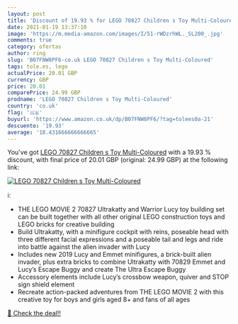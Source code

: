 ```yaml
---
layout: post
title: 'Discount of 19.93 % for LEGO 70827 Children s Toy Multi-Coloured'
date: 2021-01-19 13:37:10
image: 'https://m.media-amazon.com/images/I/51-rWDzrhWL._SL200_.jpg'
comments: true
category: ofertas
author: ring
slug: 'B07FNW8PF6-co.uk LEGO 70827 Children s Toy Multi-Coloured'
tags: tole.es, lego
actualPrice: 20.01 GBP
currency: GBP
price: 20.01
comparePrice: 24.99 GBP
prodname: 'LEGO 70827 Children s Toy Multi-Coloured'
country: 'co.uk'
flag: '🇬🇧'
buyurl: 'https://www.amazon.co.uk/dp/B07FNW8PF6/?tag=tolees0a-21'
descuento: '19.93'
average: '18.431666666666665'
---
```


You've got [LEGO 70827 Children s Toy Multi-Coloured](https://www.amazon.co.uk/dp/B07FNW8PF6/?tag=tolees0a-21) with a  19.93 % discount, with final price of 20.01 GBP (original: 24.99 GBP) at the following link:

[![LEGO 70827 Children s Toy Multi-Coloured](https://m.media-amazon.com/images/I/51-rWDzrhWL._SL200_.jpg)](https://www.amazon.co.uk/dp/B07FNW8PF6/?tag=tolees0a-21)

ℹ️:

- THE LEGO MOVIE 2 70827 Ultrakatty and Warrior Lucy toy building set can be built together with all other original LEGO construction toys and LEGO bricks for creative building
- Build Ultrakatty, with a minifigure cockpit with reins, poseable head with three different facial expressions and a poseable tail and legs and ride into battle against the alien invader with Lucy
- Includes new 2019 Lucy and Emmet minifigures, a brick-built alien invader, plus extra bricks to combine Ultrakatty with 70829 Emmet and Lucy’s Escape Buggy and create The Ultra Escape Buggy
- Accessory elements include Lucy’s crossbow weapon, quiver and STOP sign shield element
- Recreate action-packed adventures from THE LEGO MOVIE 2 with this creative toy for boys and girls aged 8+ and fans of all ages

[🛒 Check the deal!!](https://www.amazon.co.uk/dp/B07FNW8PF6/?tag=tolees0a-21)
